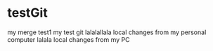 # testGit
my merge test1
my test git lalalallala 
local changes from my personal computer
lalala local changes  from my PC
